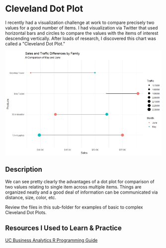 # Cleveland Dot Plot

I recently had a visualization challenge at work to compare precisely two values for a good number of items. I had visualization via Twitter that used horizontal bars and circles to compare the values with the items of interest descending vertically. After loads of research, I discovered this chart was called a "Cleveland Dot Plot."

![Example Cleveland Dot Plot](./cleveland-dot-plots/example_cleveland-dot-plots.jpeg)

## Description

We can see pretty clearly the advantages of a dot plot for comparison of two values relating to single item across multiple items. Things are organized neatly and a good deal of information can be communicated via distance, size, color, etc.

Review the files in this sub-folder for examples of basic to complex Cleveland Dot Plots.

## Resources I Used to Learn & Practice

[UC Business Analytics R Programming Guide](https://uc-r.github.io/cleveland-dot-plots)
